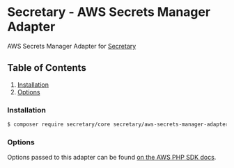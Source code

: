 # Secretary - AWS Secrets Manager Adapter

AWS Secrets Manager Adapter for [Secretary](https://github.com/secretary/php)

## Table of Contents

1. [Installation](#installation)
2. [Options](#options)

### Installation

```bash
$ composer require secretary/core secretary/aws-secrets-manager-adapter
```

### Options

Options passed to this adapter can be found [on the AWS PHP SDK docs](https://docs.aws.amazon.com/aws-sdk-php/v3/api/class-Aws.AwsClient.html#___construct).

